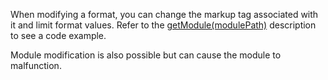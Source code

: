When modifying a format, you can change the markup tag associated with it and limit format values. Refer to the [getModule(modulePath)](/api-reference/10%20UI%20Widgets/dxHtmlEditor/3%20Methods/getModule(modulePath).md '/Documentation/ApiReference/UI_Widgets/dxHtmlEditor/Methods/#getModulemodulePath') description to see a code example.

Module modification is also possible but can cause the module to malfunction.